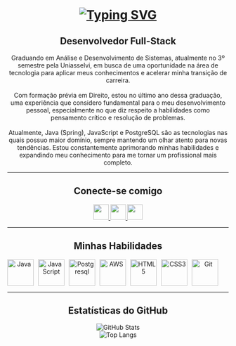 <h1 align="center">
<a href="https://git.io/typing-svg"><img src="https://readme-typing-svg.herokuapp.com?font=Fira+Code&weight=600&duration=3000&pause=500&center=true&multiline=true&width=600&height=100&lines=Prazer!;Meu+nome+%C3%A9+Fernando!" alt="Typing SVG" /></a>
</h1>

<h2 align="center">Desenvolvedor Full-Stack</h2>
<p align="center">
      Graduando em Análise e Desenvolvimento de Sistemas, atualmente no 3º semestre pela Uniasselvi, em busca de uma oportunidade na área de tecnologia para aplicar meus conhecimentos e acelerar minha transição de carreira.<br><br>
      Com formação prévia em Direito, estou no último ano dessa graduação, uma experiência que considero fundamental para o meu desenvolvimento pessoal, especialmente no que diz respeito a habilidades como pensamento crítico e resolução de problemas.<br><br>
      Atualmente, Java (Spring), JavaScript e PostgreSQL são as tecnologias nas quais possuo maior domínio, sempre mantendo um olhar atento para novas tendências. Estou constantemente aprimorando minhas habilidades e expandindo meu conhecimento para me tornar um profissional mais completo.
</p>

---

<h2 align="center">Conecte-se comigo</h2>

<p align="center">
  <a href="mailto:fernando.f.thompson@gmail.com">
    <img src="https://img.shields.io/badge/-Email-E94D5F?style=for-the-badge&logo=microsoft-outlook&logoColor=white" height="35">
  </a>
  <a href="https://www.linkedin.com/in/fernandofthompson/">
    <img src="https://img.shields.io/badge/-LinkedIn-30A3DC?style=for-the-badge&logo=linkedin&logoColor=white" height="35">
  </a>
  <a href="https://www.instagram.com/f.fthompson/">
    <img src="https://img.shields.io/badge/-Instagram-E4405F?style=for-the-badge&logo=instagram&logoColor=white" height="35">
  </a>
</p>

---

<h2 align="center">Minhas Habilidades</h2>

<p align="center" style="display: flex; flex-wrap: wrap; gap: 10px;">
<img src="https://cdn.jsdelivr.net/gh/devicons/devicon/icons/java/java-original.svg" alt="Java" height="60" title="Java">
  <img src="https://cdn.jsdelivr.net/gh/devicons/devicon/icons/javascript/javascript-original.svg" alt="JavaScript" height="60" title="JavaScript">
  <img src="https://cdn.jsdelivr.net/gh/devicons/devicon/icons/postgresql/postgresql-original.svg" alt="Postgresql" height="60" title="Postgresql">
  <img src="https://cdn.jsdelivr.net/gh/devicons/devicon/icons/amazonwebservices/amazonwebservices-original-wordmark.svg" alt="AWS" height="60" title="AWS">
  <img src="https://cdn.jsdelivr.net/gh/devicons/devicon/icons/html5/html5-original.svg" alt="HTML5" height="60" title="HTML5">
  <img src="https://cdn.jsdelivr.net/gh/devicons/devicon/icons/css3/css3-original.svg" alt="CSS3" height="60" title="CSS3">
  <img src="https://cdn.jsdelivr.net/gh/devicons/devicon/icons/git/git-original.svg" alt="Git" height="60" title="Git">
</p>

---

<h2 align="center">Estatísticas do GitHub</h2>

<p align="center">
  <img src="https://github-readme-stats.vercel.app/api?username=ftfernando&theme=transparent&bg_color=000&border_color=30A3DC&show_icons=true&icon_color=30A3DC&title_color=E94D5F&text_color=FFF&hide_rank=true" alt="GitHub Stats">
  <br>
  <img src="https://github-readme-stats-git-masterrstaa-rickstaa.vercel.app/api/top-langs/?username=ftfernando&layout=compact&bg_color=000&border_color=30A3DC&title_color=E94D5F&text_color=FFF" alt="Top Langs">
</p>
